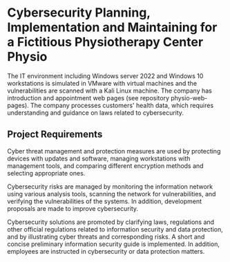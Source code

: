 # Cybersecurity Planning, Implementation and Maintaining for a Fictitious Physiotherapy Center Physio

The IT environment including Windows server 2022 and Windows 10 workstations is simulated in VMware with virtual machines and the vulnerabilities are scanned with a Kali Linux machine. The company has introduction and appointment web pages (see repository physio-web-pages). The company processes customers' health data, which requires understanding and guidance on laws related to cybersecurity.

## Project Requirements

Cyber threat management and protection measures are used by protecting devices with updates and software, managing workstations with management tools, and comparing different encryption methods and selecting appropriate ones.

Cybersecurity risks are managed by monitoring the information network using various analysis tools, scanning the network for vulnerabilities, and verifying the vulnerabilities of the systems. In addition, development proposals are made to improve cybersecurity.

Cybersecurity solutions are promoted by clarifying laws, regulations and other official regulations related to information security and data protection, and by illustrating cyber threats and corresponding risks. A short and concise preliminary information security guide is implemented. In addition, employees are instructed in cybersecurity or data protection matters.



